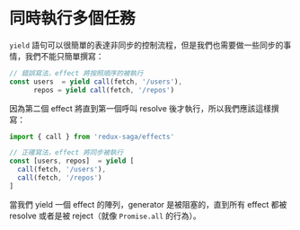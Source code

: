 # 同時執行多個任務

`yield` 語句可以很簡單的表達非同步的控制流程，但是我們也需要做一些同步的事情，我們不能只簡單撰寫：

```javascript
// 錯誤寫法，effect 將按照順序的被執行
const users  = yield call(fetch, '/users'),
      repos = yield call(fetch, '/repos')
```

因為第二個 effect 將直到第一個呼叫 resolve 後才執行，所以我們應該這樣撰寫：

```javascript
import { call } from 'redux-saga/effects'

// 正確寫法，effect 將同步被執行
const [users, repos]  = yield [
  call(fetch, '/users'),
  call(fetch, '/repos')
]
```

當我們 yield 一個 effect 的陣列，generator 是被阻塞的，直到所有 effect 都被 resolve 或者是被 reject（就像 `Promise.all` 的行為）。
